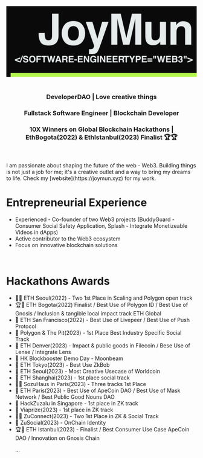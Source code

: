 <div>
<a align="right" href="https://joymun.xyz/" title="Website">
  <img alt="Joy Mun" src="https://github.com/joyjsmun/joyjsmun/raw/main/images/title-2.png" width="812" />
</a>
</div>

<br>
<h3 align="center">DeveloperDAO | Love creative things </h3>
<h3 align="center">Fullstack Software Engineer | Blockchain Developer </h3>
<h3 align="center">10X Winners on Global Blockchain Hackathons | EthBogota(2022) & EthIstanbul(2023) Finalist 🏆🏆</h3>
<br>
<br>
I am passionate about shaping the future of the web - Web3. Building things is not just a job for me; it's a creative outlet and a way to bring my dreams to life. Check my [website](https://joymun.xyz) for my work.
<br>

# Entrepreneurial Experience
<ul>
<li>Experienced - Co-founder of two Web3 projects (BuddyGuard - Consumer Social Safety Application, Splash - Integrate Monetizeable Videos in dApps)
<li>Active contributor to the Web3 ecosystem</li>
<li>Focus on innovative blockchain solutions</li>
</ul>
<br>

# Hackathons Awards
<ul>
  <li>🥇🥇 ETH Seoul(2022) - Two 1st Place in Scaling and Polygon open track </li>
  <li>🏆🏅 ETH Bogota(2022) Finalist / Best Use of Polygon ID / Best Use of Gnosis / Inclusion & tangible local impact track ETH Global </li>
  <li>🏅 ETH San Francisco(2022) - Best Use of Livepeer / Best Use of Push Protocol </li>
  <li>🥇 Polygon & The Pit(2023) - 1st Place Best Industry Specific Social Track</li>
  <li>🥇 ETH Denver(2023) - Impact & public goods in Filecoin / Bese Use of Lense / Integrate Lens</li>
  <li>🥇 HK Blockbooster Demo Day - Moonbeam</li>
  <li>🥇 ETH Tokyo(2023) - Best Use ZkBob</li>
  <li>🥇 ETH Seoul(2023) - Most Creative Usecase of Worldcoin</li>
  <li>🥇 ETH Shanghai(2023) - 1st place social track</li>
  <li>🥇🥇 SozuHaus in Paris(2023) - Three tracks 1st Place </li>
  <li>🥇 ETH Paris(2023) - Best Use of ApeCoin DAO / Best Use of Mask Network / Best Public Good Nouns DAO</li>
  <li>🥇 HackZuzalu in Singapore - 1st place in ZK track</li>
  <li>🥇 Viaprize(2023) - 1st place in ZK track </li>
  <li>🥇🥇 ZuConnect(2023) - Two 1st Place in ZK & Social Track</li>
  <li>🥇 ZuSocial(2023) - OnChain Identity </li>
  <li>🏆🏅 ETH Istanbul(2023) - Finalist / Best Consumer Use Case ApeCoin DAO / Innovation on Gnosis Chain </li>

  ... 
  

</ul>


<!--
- 🔭 I’m currently working on ...
- 🌱 I’m currently learning ...
- 👯 I’m looking to collaborate on ...
- 🤔 I’m looking for help with ...
- 💬 Ask me about ...
- 📫 How to reach me: ...
- 😄 Pronouns: ...
- ⚡ Fun fact: ...
-->
